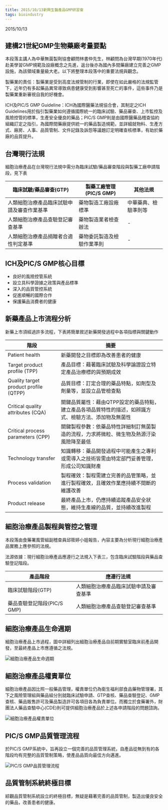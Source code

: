 ```yaml
---
title: 2015/10/13新興生醫產品GMP研習會
tags: bioindustry
---
```


2015/10/13

## 建構21世紀GMP生物藥廠考量要點

本段落主講人為中華無菌製劑協會顧問林書仲先生，林顧問為台灣早期(1970年代)赴美學習GMP規範及設廠概念之先進，返台後亦為國內多間藥廠建立完善之GMP設施，為該領域重量級大老。以下將整理本段落中的重要法規與觀念。

製藥業的責任：製藥業是受到高度法規管制的行業，即使在如此嚴格的法規監管下，近年仍有多起藥品異常導致病患健康受到影響甚至死亡的事件，這些事件乃是製藥業重新審視自我的好機會。

ICH及PIC/S GMP Guideline：ICH為國際醫藥法規協合會，其制定之ICH Guidelines用於指引製藥業如何遵循國際統一的臨床試驗、藥品審查、上市監控及風險控管的標準，生產安全優良的藥品；PIC/S GMP則是由國際醫藥品稽查協約組織訂定之指引，為國際間藥廠提供統一的藥品製造規範，並詳細就物料、生產方式、廠房、人事、品質管制、文件記錄及訴怨等議題訂定明確查核標準，有助於藥廠的品質提升。

## 台灣現行法規

細胞治療產品在台灣現行法規中需分為臨床試驗/藥品審查階段與製藥工廠申請階段，見下表

|臨床試驗/藥品審查(GTP)|製藥工廠管理(PIC/S GMP)|其他法規|
|-|-|-|
|人類細胞治療產品臨床試驗申請及審查作業基準|藥物製造工廠設廠標準|中華藥典、檢驗準則等|
|人類細胞治療產品查驗登記審查基準|藥物製造業者檢查辦法|-|
|人類細胞治療產品捐贈者合適性判定基準|藥物委託製造及檢驗作業準則|-|

## ICH及PIC/S GMP核心目標

- 良好的風險控管系統
- 設立具科學證據之政策與產品標準
- 深入的品質管控系統
- 促進順暢的國際合作
- 保護藥品消費者的健康

## 新藥產品上市流程分析

新藥上市須經過許多流程，下表將簡單敘述新藥開發過程中各項指標與關鍵動作

|階段|摘要|
|-|-|
|Patient health|新藥開發之目標即為改善患者的健康|
|Target product profile (TPP)|產品目標：藉著臨床試驗及科學論證設立特定產品治療標的與預期成效|
|Quality target product profile (QTPP)|品質目標：訂定合理的藥品特點，如劑型及劑量等，並設立品管檢查點|
|Critical quality attributes (CQA)|關鍵品質屬性：藉由QTPP設定的藥品特點，建立產品各項品質特性的描述，如辨識方式、檢驗方法、添加物及無菌性|
|Critical process parameters (CPP)|關鍵製程參數：依藥品特性詳細制訂無菌製造的流程，力求將微粒、微生物及熱源汙染風險降至最低|
|Technology transfer|知識轉移：藥品開發過程中可能產生之專利或需導入之技術皆需由特定部門妥善管理，形成公司知識財產|
|Process validation|製程確效：製程需建立完善的品管策略，並進行製程確效，且確效作業應持續不間斷的維護改善|
|Product release|最終產品上市，仍應持續追蹤產品安全狀態，維持生產線的品質，並持續改進製程|

## 細胞治療產品製程與管控之管理

本段落由食藥署風管組副稽查員邱筱婷小姐報告，內容主要為分析現行細胞治療產品實務上應參照的法規。

法源依據：現行細胞治療產品應遵行之法規入下表三，包含臨床試驗階段與藥品查驗登記階段。

|產品階段|應遵行法規|
|-|-|
|臨床試驗階段(GTP)|人類細胞治療產品臨床試驗申請及審查基準|
|藥品查驗登記階段(PIC/S GMP)|人類細胞治療產品查驗登記審查基準|

## 細胞治療產品生命週期

細胞治療產品上市過程，圖中詳細列出細胞治療產品自前期實驗室臨床前產品開發，至最終產品上市應遵循之法規。

![細胞治療產品生命週期](https://i.imgur.com/Hf40EPB.png)

## 細胞治療產品權責單位

細胞治療產品因比照一般藥品管理，權責單位仍為衛生福利部食品藥物管理署，其下之風險管理組與藥品組分別就臨床試驗申請、GTP查核、藥品查驗登記、GMP查核、藥品販售許可及藥品製造許可各項目各為負責單位。而獨立於食藥署外，財團法人藥品查驗中心(CDE)則可提供細胞治療產品於上述各申請階段的問題諮詢。

![細胞治療產品權責單位](https://i.imgur.com/QlNEbGV.png)

## PIC/S GMP品質管理流程

於PIC/S GMP系統中，旨再設立一個完善的品質管理系統，自產品從無到有的各階段均有完整的品質管制策略，使產品品質向最佳方向邁進。

![PIC/S GMP品質管理流程](https://i.imgur.com/gnyDQLA.png)

## 品質管制系統終極目標

綜觀品質管制系統設立的終極目標，無疑是藉著完善的品質管制，製造出優良安全的藥品，改善患者的健康。

